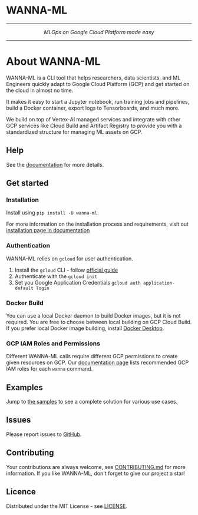 # WANNA-ML

---

<p style="text-align: center; font-style: italic"> MLOps on Google Cloud Platform made easy </p>

---


# About WANNA-ML

WANNA-ML is a CLI tool that helps researchers, data scientists, and ML Engineers quickly adapt to Google Cloud Platform (GCP) and get started on the cloud in almost no time.

It makes it easy to start a Jupyter notebook, run training jobs and pipelines, build a Docker container, export logs to Tensorboards, and much more.

We build on top of Vertex-AI managed services and integrate with other GCP services like Cloud Build and Artifact Registry to provide you with a standardized structure for managing ML assets on GCP.


## Help

See the [documentation](https://avast.github.io/wanna-ml/) for more details.


## Get started

### Installation
Install using `pip install -U wanna-ml`.

For more information on the installation process and requirements, visit out [installation page in documentation](https://avast.github.io/wanna-ml/installation)

### Authentication
WANNA-ML relies on `gcloud` for user authentication. 

1. Install the `gcloud` CLI - follow [official guide](https://cloud.google.com/sdk/docs/install)
2. Authenticate with the `gcloud init`
3. Set you Google Application Credentials `gcloud auth application-default login`

### Docker Build
You can use a local Docker daemon to build Docker images, but it is not required. 
You are free to choose between local building on GCP Cloud Build. 
If you prefer local Docker image building, install  [Docker Desktop](https://www.docker.com/products/docker-desktop/).

### GCP IAM Roles and Permissions
Different WANNA-ML calls require different GCP permissions to create given resources on GCP. Our [documentation page](https://avast.github.io/wanna-ml/)
lists recommended GCP IAM roles for each `wanna` command.

## Examples
Jump to [the samples](https://github.com/avast/wanna-ml/blob/main/samples) to see a complete solution 
for various use cases.

## Issues
Please report issues to [GitHub](https://github.com/avast/wanna-ml/issues).

## Contributing
Your contributions are always welcome, see [CONTRIBUTING.md](https://github.com/avast/wanna-ml/blob/master/CONTRIBUTING.md) for more information.
If you like WANNA-ML, don't forget to give our project a star! 

## Licence
Distributed under the MIT License - see [LICENSE](https://github.com/avast/wanna-ml/blob/master/LICENCE).
